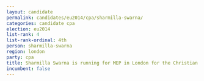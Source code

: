 ```yaml
---
layout: candidate
permalink: candidates/eu2014/cpa/sharmilla-swarna/
categories: candidate cpa
election: eu2014
list-rank: 4
list-rank-ordinal: 4th
person: sharmilla-swarna
region: london
party: cpa
title: Sharmilla Swarna is running for MEP in London for the Christian Peoples Alliance
incumbent: false
---
```

